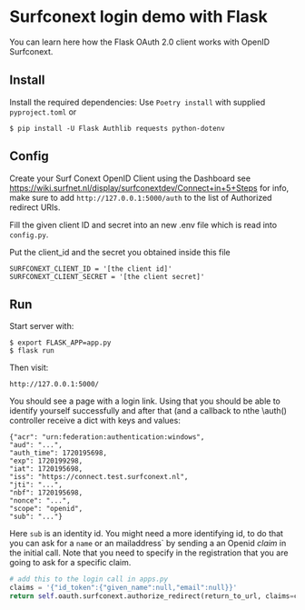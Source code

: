 # Surfconext login demo with Flask

You can learn here how the Flask OAuth 2.0 client works with OpenID Surfconext.

## Install

Install the required dependencies:
Use `Poetry install` with supplied `pyproject.toml` or 

    $ pip install -U Flask Authlib requests python-dotenv

## Config

Create your Surf Conext OpenID Client using the Dashboard 
see <https://wiki.surfnet.nl/display/surfconextdev/Connect+in+5+Steps> for info, 
make sure to add `http://127.0.0.1:5000/auth` to the list of Authorized redirect URIs.

Fill the given client ID and secret into an new .env file which is read into `config.py`.

Put the client_id and the secret you obtained inside this file

``` env
SURFCONEXT_CLIENT_ID = '[the client id]'
SURFCONEXT_CLIENT_SECRET = '[the client secret]'
```

## Run

Start server with:

    $ export FLASK_APP=app.py
    $ flask run

Then visit:

    http://127.0.0.1:5000/

You should see a page with a login link. 
Using that you should be able to identify yourself successfully and after that (and a callback to nthe \auth() controller receive a dict with keys and values:

```
{"acr": "urn:federation:authentication:windows", 
"aud": "...", 
"auth_time": 1720195698, 
"exp": 1720199298, 
"iat": 1720195698, 
"iss": "https://connect.test.surfconext.nl", 
"jti": "...", 
"nbf": 1720195698, 
"nonce": "...", 
"scope": "openid", 
"sub": "..."}
```

Here `sub` is an identity id. You might need a more identifying id, to do that you can ask for a `name` or an mailaddress` by sending a an Openid *claim* in the initial call. Note that you need to specify in the registration that you are going to ask for a specific claim.

```python
# add this to the login call in apps.py
claims = '{"id_token":{"given_name":null,"email":null}}'
return self.oauth.surfconext.authorize_redirect(return_to_url, claims=claims)
```
